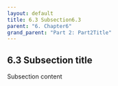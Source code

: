 ```yaml
---
layout: default
title: 6.3 Subsection6.3
parent: "6. Chapter6"
grand_parent: "Part 2: Part2Title"
---
```


## 6.3 Subsection title

Subsection content

